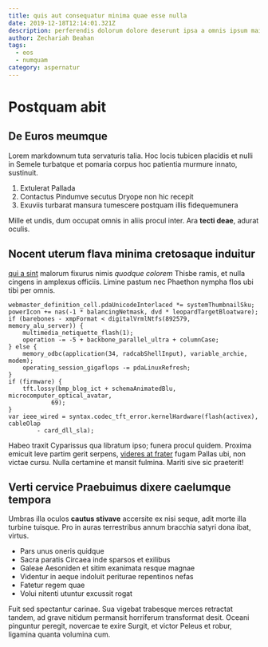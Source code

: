 ```yaml
---
title: quis aut consequatur minima quae esse nulla
date: 2019-12-18T12:14:01.321Z
description: perferendis dolorum dolore deserunt ipsa a omnis ipsum maiores
author: Zechariah Beahan
tags:
  - eos
  - numquam
category: aspernatur
---
```


# Postquam abit

## De Euros meumque

Lorem markdownum tuta servaturis talia. Hoc locis tubicen placidis et nulli in
Semele turbatque et pomaria corpus hoc patientia murmure innato, sustinuit.

1. Extulerat Pallada
2. Contactus Pindumve secutus Dryope non hic recepit
3. Exuviis turbarat mansura tumescere postquam illis fidequemunera

Mille et undis, dum occupat omnis in aliis procul inter. Ara **tecti deae**,
adurat oculis.

## Nocent uterum flava minima cretosaque induitur

[qui a sint](blog/2016/9/est-non.md) malorum fixurus nimis
*quodque colorem* Thisbe ramis, et nulla cingens in amplexus officiis. Limine
pastum nec Phaethon nympha flos ubi tibi per omnis.

```
webmaster_definition_cell.pdaUnicodeInterlaced *= systemThumbnailSku;
powerIcon += nas(-1 * balancingNetmask, dvd * leopardTargetBloatware);
if (barebones - xmpFormat < digitalVrmlNtfs(892579, memory_alu_server)) {
    multimedia_netiquette_flash(1);
    operation -= -5 + backbone_parallel_ultra + columnCase;
} else {
    memory_odbc(application(34, radcabShellInput), variable_archie, modem);
    operating_session_gigaflops -= pdaLinuxRefresh;
}
if (firmware) {
    tft.lossy(bmp_blog_ict + schemaAnimatedBlu, microcomputer_optical_avatar,
            69);
}
var ieee_wired = syntax.codec_tft_error.kernelHardware(flash(activex), cableOlap
        - card_dll_sla);
```

Habeo traxit Cyparissus qua libratum ipso; funera procul quidem. Proxima emicuit
leve partim gerit serpens, [videres at frater](http://ad.org/) fugam Pallas ubi,
non victae cursu. Nulla certamine et mansit fulmina. Mariti sive sic praeterit!

## Verti cervice Praebuimus dixere caelumque tempora

Umbras illa oculos **cautus stivave** accersite ex nisi seque, adit morte illa
turbine tuisque. Pro in auras terrestribus annum bracchia satyri dona ibat,
virtus.

- Pars unus oneris quidque
- Sacra paratis Circaea inde sparsos et exilibus
- Galeae Aesoniden et sitim exanimata resque magnae
- Videntur in aeque indoluit periturae repentinos nefas
- Fatetur regem quae
- Volui nitenti utuntur excussit rogat

Fuit sed spectantur carinae. Sua vigebat trabesque merces retractat tandem, ad
grave nitidum permansit horriferum transformat desit. Oceani pinguntur peregit,
novercae te exire Surgit, et victor Peleus et robur, ligamina quanta volumina
cum.
